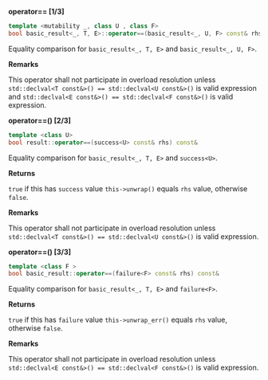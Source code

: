 **operator== [1/3]**

```cpp
template <mutability _, class U , class F>
bool basic_result<_, T, E>::operator==(basic_result<_, U, F> const& rhs) const& ;
```

Equality comparison for `basic_result<_, T, E>` and `basic_result<_, U, F>`.

**Remarks**

This operator shall not participate in overload resolution unless `std::declval<T const&>() == std::declval<U const&>()` is valid expression and `std::declval<E const&>() == std::declval<F const&>()` is valid expression.

**operator==() [2/3]**

```cpp
template <class U>
bool result::operator==(success<U> const& rhs) const&
```

Equality comparison for `basic_result<_, T, E>` and `success<U>`.

**Returns**

`true` if this has `success` value `this->unwrap()` equals `rhs` value, otherwise `false`.

**Remarks**

This operator shall not participate in overload resolution unless `std::declval<T const&>() == std::declval<U const&>()` is valid expression.


**operator==() [3/3]**

```cpp
template <class F >
bool basic_result::operator==(failure<F> const& rhs) const&
```

Equality comparison for `basic_result<_, T, E>` and `failure<F>`.

**Returns**

`true` if this has `failure` value `this->unwrap_err()` equals `rhs` value, otherwise `false`.

**Remarks**

This operator shall not participate in overload resolution unless `std::declval<E const&>() == std::declval<F const&>()` is valid expression.

